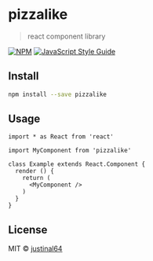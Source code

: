 # pizzalike

> react component library

[![NPM](https://img.shields.io/npm/v/pizzalike.svg)](https://www.npmjs.com/package/pizzalike) [![JavaScript Style Guide](https://img.shields.io/badge/code_style-standard-brightgreen.svg)](https://standardjs.com)

## Install

```bash
npm install --save pizzalike
```

## Usage

```tsx
import * as React from 'react'

import MyComponent from 'pizzalike'

class Example extends React.Component {
  render () {
    return (
      <MyComponent />
    )
  }
}
```

## License

MIT © [justinal64](https://github.com/justinal64)
